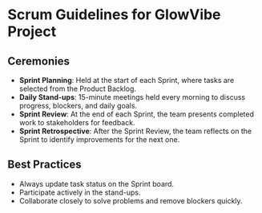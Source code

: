 # Scrum Guidelines for GlowVibe Project

## Ceremonies
- **Sprint Planning**: Held at the start of each Sprint, where tasks are selected from the Product Backlog.
- **Daily Stand-ups**: 15-minute meetings held every morning to discuss progress, blockers, and daily goals.
- **Sprint Review**: At the end of each Sprint, the team presents completed work to stakeholders for feedback.
- **Sprint Retrospective**: After the Sprint Review, the team reflects on the Sprint to identify improvements for the next one.

## Best Practices
- Always update task status on the Sprint board.
- Participate actively in the stand-ups.
- Collaborate closely to solve problems and remove blockers quickly.
